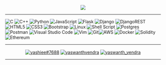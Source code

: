 <!-- ----------- HEAD SECTION ------------ -->

<!-- ![banner.png](./) -->
<!-- <hr> -->


<p align="center">
  <img src="https://readme-typing-svg.herokuapp.com?color=0d8eceF&size=30&center=true&vCenter=true&width=550&height=70&lines=Hi,+👋+I'm+Yaswanth;">
</p>

<hr>

<!-- ![background.png](./images/github-back.jpg)

<br>
<hr> -->

<!-- ----------- HEAD SECTION END ------------ -->


<!-- ----------- TECH STACK SECTION ------------ -->

![C](https://img.shields.io/badge/c-%2300599C.svg?style=for-the-badge&logo=c&logoColor=white) ![C++](https://img.shields.io/badge/c++-%2300599C.svg?style=for-the-badge&logo=c%2B%2B&logoColor=white) ![Python](https://img.shields.io/badge/python-3670A0?style=for-the-badge&logo=python&logoColor=ffdd54) ![JavaScript](https://img.shields.io/badge/javascript-%23323330.svg?style=for-the-badge&logo=javascript&logoColor=%23F7DF1E) ![Flask](https://img.shields.io/badge/flask-%23000.svg?style=for-the-badge&logo=flask&logoColor=white) ![Django](https://img.shields.io/badge/django-%23092E20.svg?style=for-the-badge&logo=django&logoColor=white) ![DjangoREST](https://img.shields.io/badge/DJANGO-REST-ff1709?style=for-the-badge&logo=django&logoColor=white&color=ff1709&labelColor=gray)  ![HTML5](https://img.shields.io/badge/html5-%23E34F26.svg?style=for-the-badge&logo=html5&logoColor=white) ![CSS3](https://img.shields.io/badge/css3-%231572B6.svg?style=for-the-badge&logo=css3&logoColor=white) ![Bootstrap](https://img.shields.io/badge/bootstrap-%23563D7C.svg?style=for-the-badge&logo=bootstrap&logoColor=white) ![Linux](https://img.shields.io/badge/Linux-FCC624?style=for-the-badge&logo=linux&logoColor=black)  ![Shell Script](https://img.shields.io/badge/shell_script-%23121011.svg?style=for-the-badge&logo=gnu-bash&logoColor=white) ![Postgres](https://img.shields.io/badge/postgres-%23316192.svg?style=for-the-badge&logo=postgresql&logoColor=white) ![Postman](https://img.shields.io/badge/Postman-FF6C37?style=for-the-badge&logo=postman&logoColor=white) ![Visual Studio Code](https://img.shields.io/badge/Visual%20Studio%20Code-0078d7.svg?style=for-the-badge&logo=visual-studio-code&logoColor=white)  ![Vim](https://img.shields.io/badge/VIM-%2311AB00.svg?style=for-the-badge&logo=vim&logoColor=white) ![Git](https://img.shields.io/badge/git-%23F05033.svg?style=for-the-badge&logo=git&logoColor=white)![AWS](https://img.shields.io/badge/AWS-%23FF9900.svg?style=for-the-badge&logo=amazon-aws&logoColor=white) ![Docker](https://img.shields.io/badge/Docker-2CA5E0?style=for-the-badge&logo=docker&logoColor=white) ![Solidity](https://img.shields.io/badge/Solidity-e6e6e6?style=for-the-badge&logo=solidity&logoColor=black) ![Ethereum](https://img.shields.io/badge/Ethereum-3C3C3D?style=for-the-badge&logo=Ethereum&logoColor=white)

<hr>

<!-- ----------- TECH STACK SECTION END------------ -->



<!-- ----------- GITHUB STATS SECTION ------------ -->

<!--
<p align ="center">&nbsp;<img align="center" src="https://github-readme-stats.vercel.app/api?username=yaswanthsaivendra&show_icons=true&count_private=true&theme=react" />

<p align="center"><img align="center" src="https://github-readme-streak-stats-sai.herokuapp.com?user=yaswanthsaivendra&theme=react&date_format=M%20j%5B%2C%20Y%5D" />


<hr>
-->

<!-- ----------- GITHUB STATS SECTION END ------------ -->


<!-- ----------- CONNECT WITH ME SECTION ------------ -->



<p align="center">
<a href="https://discordapp.com/users/yashiee#7688/" target="blank"><img align="center" src="https://img.shields.io/badge/Discord-7289DA?style=for-the-badge&logo=discord&logoColor=white" alt="yashiee#7688"/></a>
 <a href="https://www.linkedin.com/in/yaswanthvendra/" target="blank"><img align="center" src="https://img.shields.io/badge/LinkedIn-0077B5?style=for-the-badge&logo=linkedin&logoColor=white" alt="yaswanthvendra"/></a> 
<a href="https://twitter.com/yaswanth_vendra" target="blank"><img align="center" src="https://img.shields.io/badge/Twitter-%231DA1F2.svg?style=for-the-badge&logo=Twitter&logoColor=white" alt="yaswanth_vendra" /></a>
</p>

<hr>

<!-- ----------- CONNECT WITH ME SECTION END ------------ -->

